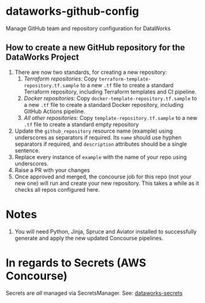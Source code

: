 # dataworks-github-config
Manage GitHub team and repository configuration for DataWorks

## How to create a new GitHub repository for the DataWorks Project

1. There are now two standards, for creating a new repository:
   1. _*Terraform repositories:*_ Copy `terraform-template-repository.tf.sample` to a new `.tf` file to create a standard Terraform repository, including Terraform templates and CI pipeline.
   1. _*Docker repositories:*_ Copy `docker-template-repository.tf.sample` to a new `.tf` file to create a standard Docker repository, including GitHub Actions pipeline.
   1. _*All other repositories:*_ Copy `template-repository.tf.sample` to a new `.tf` file to create a standard empty repository
1. Update the `github_repository` resource name (example) using underscores as separators if required. Its `name`  should use hyphen separators if required, and `description` attributes should be a single sentence. 
1. Replace every instance of `example` with the name of your repo using underscores.
1. Raise a PR with your changes
1. Once approved and merged, the concourse job for this repo (not your new one) will run and create your new repository. This takes a while as it checks all repos configured here.

# Notes

1. You will need Python, Jinja, Spruce and Aviator installed to successfully generate and apply the new updated Concourse pipelines.

# In regards to Secrets (AWS Concourse)

Secrets are _all_ managed via SecretsManager. See: [dataworks-secrets](https://github.ucds.io/dip/dataworks-secrets)
